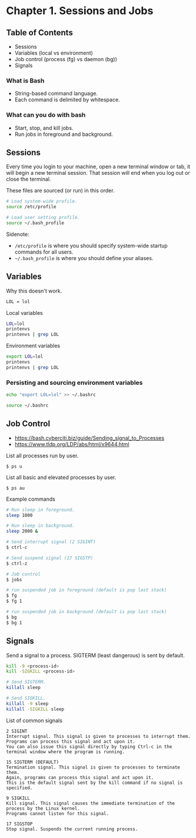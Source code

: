 # Chapter 1. Sessions and Jobs

## Table of Contents
- Sessions
- Variables (local vs environment)
- Job control (process (fg) vs daemon (bg))
- Signals

### What is Bash
- String-based command language.
- Each command is delimited by whitespace.

### What can you do with bash
- Start, stop, and kill jobs.
- Run jobs in foreground and background.

## Sessions
Every time you login to your machine, open a new terminal window or tab, it will begin a new
terminal session. That session will end when you log out or close the terminal.

These files are sourced (or run) in this order.

```sh
# Load system-wide profile.
source /etc/profile

# Load user setting profile.
source ~/.bash_profile
```

Sidenote:
- `/etc/profile` is where you should specify system-wide startup commands for all users.
- `~/.bash_profile` is where you should define your aliases.

## Variables

Why this doesn't work.
```sh
LOL = lol
```

Local variables
```sh
LOL=lol
printenvs
printenvs | grep LOL
```

Environment variables
```sh
export LOL=lol
printenvs
printenvs | grep LOL
```

### Persisting and sourcing environment variables

```sh
echo "export LOL=lol" >> ~/.bashrc
```

```sh
source ~/.bashrc
```

## Job Control
- https://bash.cyberciti.biz/guide/Sending_signal_to_Processes
- https://www.tldp.org/LDP/abs/html/x9644.html

List all processes run by user.
```
$ ps u
```

List all basic and elevated processes by user.
```
$ ps au
```

Example commands
```sh
# Run sleep in foreground.
sleep 1000

# Run sleep in background.
sleep 2000 &

# Send interrupt signal (2 SIGINT)
$ ctrl-c

# Send suspend signal (17 SIGSTP)
$ ctrl-z

# Job control
$ jobs

# run suspended job in foreground (default is pop last stack)
$ fg
$ fg 1

# run suspended job in background (default is pop last stack)
$ bg
$ bg 1
```

## Signals
Send a signal to a process. SIGTERM (least dangerous) is sent by default.

```sh
kill -9 <process-id>
kill -SIGKILL <process-id>

# Send SIGTERM.
killall sleep

# Send SIGKILL.
killall -9 sleep
killall -SIGKILL sleep
```

List of common signals
```
2 SIGINT
Interrupt signal. This signal is given to processes to interrupt them.
Programs can process this signal and act upon it.
You can also issue this signal directly by typing Ctrl-c in the terminal window where the program is running.

15 SIGTERM (DEFAULT)
Termination signal. This signal is given to processes to terminate them.
Again, programs can process this signal and act upon it.
This is the default signal sent by the kill command if no signal is specified.

9 SIGKILL
Kill signal. This signal causes the immediate termination of the process by the Linux kernel.
Programs cannot listen for this signal.

17 SIGSTOP
Stop signal. Suspends the current running process.
```
